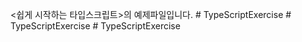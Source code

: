 <쉽게 시작하는 타입스크립트>의 예제파일입니다.
#   T y p e S c r i p t E x e r c i s e  
 #   T y p e S c r i p t E x e r c i s e  
 #   T y p e S c r i p t E x e r c i s e  
 